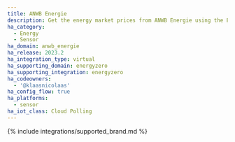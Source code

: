 ```yaml
---
title: ANWB Energie
description: Get the energy market prices from ANWB Energie using the EnergyZero integration.
ha_category:
  - Energy
  - Sensor
ha_domain: anwb_energie
ha_release: 2023.2
ha_integration_type: virtual
ha_supporting_domain: energyzero
ha_supporting_integration: energyzero
ha_codeowners:
  - '@klaasnicolaas'
ha_config_flow: true
ha_platforms:
  - sensor
ha_iot_class: Cloud Polling
---
```


{% include integrations/supported_brand.md %}